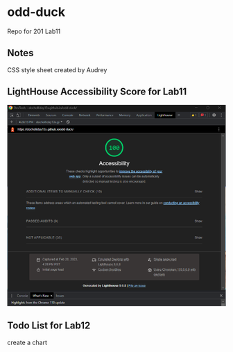 # odd-duck

Repo for 201 Lab11

## Notes

CSS style sheet created by Audrey

## LightHouse Accessibility Score for Lab11

![LightHouse Accessibility Score](img/lightHouseAccessibilityScoreLab11.png)

## Todo List for Lab12

create a chart
